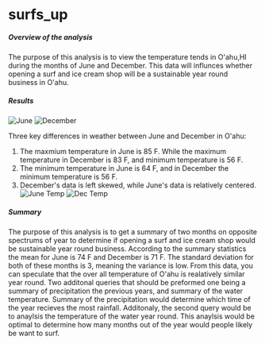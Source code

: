 # surfs_up
##### Overview of the analysis 
The purpose of this analysis is to view the temperature tends in O'ahu,HI during the months of June and December. This data will influnces whether opening a surf and ice cream shop will be a sustainable year round business in O'ahu. 
##### Results
![June](https://user-images.githubusercontent.com/107595578/185854275-2136f85d-69ea-478e-aa4b-ec4926fca83f.png)
![December](https://user-images.githubusercontent.com/107595578/185854292-72400aa9-d268-496f-993e-919d2e01c089.png)

Three key differences in weather between June and December in O'ahu:
   1. The maxmium temperature in June is 85 F. While the      maximum temperature in December is 83 F, and minimum temperature is 56 F. 
   2. The minimum temperature in June is 64 F, and in December the minimum temperature is 56 F.
   3. December's data is left skewed, while June's data is relatively centered.
  ![June Temp](https://user-images.githubusercontent.com/107595578/185856691-7e1b481d-a46e-4c4f-87b7-e0df6746825c.png)
![Dec Temp](https://user-images.githubusercontent.com/107595578/185856703-d0a6a214-4e24-4d52-a2e7-c8470738cd07.png)
 
 
  



##### Summary
The purpose of this analysis is to get a summary of two months on opposite spectrums of year to determine if opening a surf and ice cream shop would be sustainable year round business. According to the summary statistics the mean for June is 74 F and December is 71 F. The standard deviation for both of these months is 3, meaning the variance is low. From this data, you can speculate that the over all temperature of O'ahu is realatively similar year round. 
Two additonal queries that should be preformed one being a summary of precipitation the previous years, and summary of the water temperature. Summary of the precipitation would determine which time of the year recieves the most rainfall. Additonaly, the second query would be to anaylsis the temperature of the water year round. This anaylsis would be optimal to determine how many months out of the year would people likely be want to surf. 
